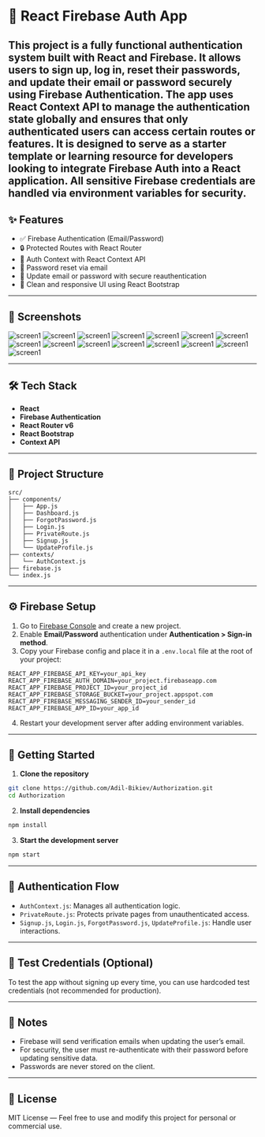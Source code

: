# 🔐 React Firebase Auth App

This project is a fully functional authentication system built with React and Firebase. It allows users to sign up, log in, reset their passwords, and update their email or password securely using Firebase Authentication. The app uses React Context API to manage the authentication state globally and ensures that only authenticated users can access certain routes or features.
It is designed to serve as a starter template or learning resource for developers looking to integrate Firebase Auth into a React application. All sensitive Firebase credentials are handled via environment variables for security.
---

## ✨ Features

* ✅ Firebase Authentication (Email/Password)
* 🔒 Protected Routes with React Router
* 🧠 Auth Context with React Context API
* 💌 Password reset via email
* 🔄 Update email or password with secure reauthentication
* 🧼 Clean and responsive UI using React Bootstrap

---

## 📸 Screenshots

![screen1](./assets/screen1.png)
![screen1](./assets/screen2.png)
![screen1](./assets/screen3.png)
![screen1](./assets/screen4.png)
![screen1](./assets/screen5.png)
![screen1](./assets/screen6.png)
![screen1](./assets/screen7.png)
![screen1](./assets/screen8.png)
![screen1](./assets/screen9.png)
![screen1](./assets/screen10.png)
![screen1](./assets/screen11.png)
![screen1](./assets/screen12.png)
![screen1](./assets/screen13.png)
![screen1](./assets/screen14.png)
![screen1](./assets/screen15.png)

---

## 🛠️ Tech Stack

* **React**
* **Firebase Authentication**
* **React Router v6**
* **React Bootstrap**
* **Context API**

---

## 📁 Project Structure

```
src/
├── components/
│   ├── App.js
│   ├── Dashboard.js
│   ├── ForgotPassword.js
│   ├── Login.js
│   ├── PrivateRoute.js
│   ├── Signup.js
│   └── UpdateProfile.js
├── contexts/
│   └── AuthContext.js
├── firebase.js
└── index.js
```

---

## ⚙️ Firebase Setup

1. Go to [Firebase Console](https://console.firebase.google.com/) and create a new project.
2. Enable **Email/Password** authentication under **Authentication > Sign-in method**.
3. Copy your Firebase config and place it in a `.env.local` file at the root of your project:

```
REACT_APP_FIREBASE_API_KEY=your_api_key
REACT_APP_FIREBASE_AUTH_DOMAIN=your_project.firebaseapp.com
REACT_APP_FIREBASE_PROJECT_ID=your_project_id
REACT_APP_FIREBASE_STORAGE_BUCKET=your_project.appspot.com
REACT_APP_FIREBASE_MESSAGING_SENDER_ID=your_sender_id
REACT_APP_FIREBASE_APP_ID=your_app_id
```

4. Restart your development server after adding environment variables.

---

## 🚀 Getting Started

1. **Clone the repository**

```bash
git clone https://github.com/Adil-Bikiev/Authorization.git
cd Authorization
```

2. **Install dependencies**

```bash
npm install
```

3. **Start the development server**

```bash
npm start
```

---

## 🔐 Authentication Flow

* `AuthContext.js`: Manages all authentication logic.
* `PrivateRoute.js`: Protects private pages from unauthenticated access.
* `Signup.js`, `Login.js`, `ForgotPassword.js`, `UpdateProfile.js`: Handle user interactions.

---

## 🧪 Test Credentials (Optional)

To test the app without signing up every time, you can use hardcoded test credentials (not recommended for production).

---

## 📌 Notes

* Firebase will send verification emails when updating the user’s email.
* For security, the user must re-authenticate with their password before updating sensitive data.
* Passwords are never stored on the client.

---

## 📃 License

MIT License — Feel free to use and modify this project for personal or commercial use.

